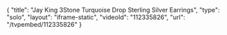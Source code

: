 {
    "title": "Jay King 3Stone Turquoise Drop Sterling Silver Earrings",
    "type": "solo",
    "layout": "iframe-static",
    "videoId": "112335826",
    "url": "\/tvpembed\/112335826"
}